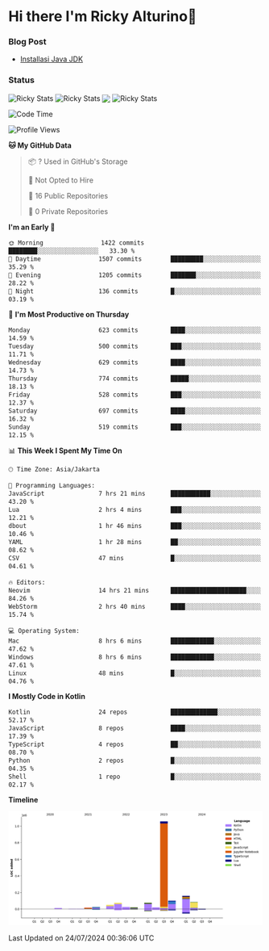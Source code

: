 # Hi there I'm Ricky Alturino👋

### Blog Post

<!-- BLOG-POST-LIST:START -->

- [Installasi Java JDK](https://onirutla.medium.com/installasi-java-jdk-ec701beeb5cb?source=rss-d9d81c918cc9------2)
<!-- BLOG-POST-LIST:END -->

### Status

<img align="center" alt="Ricky Stats" src="https://github-readme-stats.vercel.app/api?username=Alturino&theme=dark&show_icons=true&hide_border=false" />
<img align="center" alt="Ricky Stats" src="https://github-readme-stats.vercel.app/api/top-langs/?username=Alturino&theme=dark&show_icons=true&layout=compact"/>
<img align="center" width="640px" src="https://github-readme-stats.vercel.app/api/wakatime?username=Alturino&layout=compact&hide_border=true&theme=dark">
<img align="center" alt="Ricky Stats" src="https://leetcard.jacoblin.cool/onirutla?border=0&radius=20&ext=activity"/>

<!--START_SECTION:waka-->
![Code Time](http://img.shields.io/badge/Code%20Time-412%20hrs%209%20mins-blue)

![Profile Views](http://img.shields.io/badge/Profile%20Views-0-blue)

**🐱 My GitHub Data** 

> 📦 ? Used in GitHub's Storage 
 > 
> 🚫 Not Opted to Hire
 > 
> 📜 16 Public Repositories 
 > 
> 🔑 0 Private Repositories 
 > 
**I'm an Early 🐤** 

```text
🌞 Morning                1422 commits        ████████░░░░░░░░░░░░░░░░░   33.30 % 
🌆 Daytime                1507 commits        █████████░░░░░░░░░░░░░░░░   35.29 % 
🌃 Evening                1205 commits        ███████░░░░░░░░░░░░░░░░░░   28.22 % 
🌙 Night                  136 commits         █░░░░░░░░░░░░░░░░░░░░░░░░   03.19 % 
```
📅 **I'm Most Productive on Thursday** 

```text
Monday                   623 commits         ████░░░░░░░░░░░░░░░░░░░░░   14.59 % 
Tuesday                  500 commits         ███░░░░░░░░░░░░░░░░░░░░░░   11.71 % 
Wednesday                629 commits         ████░░░░░░░░░░░░░░░░░░░░░   14.73 % 
Thursday                 774 commits         █████░░░░░░░░░░░░░░░░░░░░   18.13 % 
Friday                   528 commits         ███░░░░░░░░░░░░░░░░░░░░░░   12.37 % 
Saturday                 697 commits         ████░░░░░░░░░░░░░░░░░░░░░   16.32 % 
Sunday                   519 commits         ███░░░░░░░░░░░░░░░░░░░░░░   12.15 % 
```


📊 **This Week I Spent My Time On** 

```text
🕑︎ Time Zone: Asia/Jakarta

💬 Programming Languages: 
JavaScript               7 hrs 21 mins       ███████████░░░░░░░░░░░░░░   43.20 % 
Lua                      2 hrs 4 mins        ███░░░░░░░░░░░░░░░░░░░░░░   12.21 % 
dbout                    1 hr 46 mins        ███░░░░░░░░░░░░░░░░░░░░░░   10.46 % 
YAML                     1 hr 28 mins        ██░░░░░░░░░░░░░░░░░░░░░░░   08.62 % 
CSV                      47 mins             █░░░░░░░░░░░░░░░░░░░░░░░░   04.61 % 

🔥 Editors: 
Neovim                   14 hrs 21 mins      █████████████████████░░░░   84.26 % 
WebStorm                 2 hrs 40 mins       ████░░░░░░░░░░░░░░░░░░░░░   15.74 % 

💻 Operating System: 
Mac                      8 hrs 6 mins        ████████████░░░░░░░░░░░░░   47.62 % 
Windows                  8 hrs 6 mins        ████████████░░░░░░░░░░░░░   47.61 % 
Linux                    48 mins             █░░░░░░░░░░░░░░░░░░░░░░░░   04.76 % 
```

**I Mostly Code in Kotlin** 

```text
Kotlin                   24 repos            █████████████░░░░░░░░░░░░   52.17 % 
JavaScript               8 repos             ████░░░░░░░░░░░░░░░░░░░░░   17.39 % 
TypeScript               4 repos             ██░░░░░░░░░░░░░░░░░░░░░░░   08.70 % 
Python                   2 repos             █░░░░░░░░░░░░░░░░░░░░░░░░   04.35 % 
Shell                    1 repo              █░░░░░░░░░░░░░░░░░░░░░░░░   02.17 % 
```



**Timeline**

![Lines of Code chart](https://raw.githubusercontent.com/Alturino/Alturino/main/assets/bar_graph.png)


 Last Updated on 24/07/2024 00:36:06 UTC
<!--END_SECTION:waka-->
